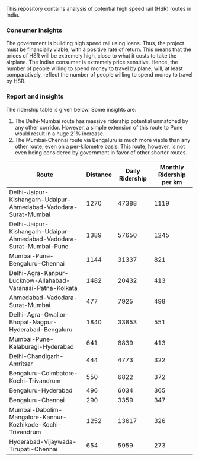 This repository contains analysis of potential high speed rail (HSR) routes in India.

### Consumer Insights

The government is building high speed rail using loans. Thus, the project must be financially viable, with a positive rate of return. This means that the prices of HSR will be extremely high, close to what it costs to take the airplane. The Indian consumer is extremely price sensitive. Hence, the number of people willing to spend money to travel by plane, will, at least comparatively, reflect the number of people willing to spend money to travel by HSR.

### Report and insights

The ridership table is given below. Some insights are:

1. The Delhi-Mumbai route has massive ridership potential unmatched by any other corridor. However, a simple extension of this route to Pune would result in a huge 21% increase. 
2. The Mumbai-Chennai route via Bengaluru is much more viable than any 
other route, even on a per-kilometre basis. This route, however, is 
not even being considered by government in favor of other 
shorter routes.



|Route| Distance| Daily Ridership| Monthly Ridership per km|
|----|----|------|-------|
|Delhi-Jaipur-Kishangarh-Udaipur-Ahmedabad-Vadodara-Surat-Mumbai|1270|47388|1119|
|Delhi-Jaipur-Kishangarh-Udaipur-Ahmedabad-Vadodara-Surat-Mumbai-Pune|1389|57650|1245|
|Mumbai-Pune-Bengaluru-Chennai|1144|31337|821|
|Delhi-Agra-Kanpur-Lucknow-Allahabad-Varanasi-Patna-Kolkata|1482|20432|413|
|Ahmedabad-Vadodara-Surat-Mumbai|477|7925|498|
|Delhi-Agra-Gwalior-Bhopal-Nagpur-Hyderabad-Bengaluru|1840|33853|551|
|Mumbai-Pune-Kalaburagi-Hyderabad|641|8839|413|
|Delhi-Chandigarh-Amritsar|444|4773|322|
|Bengaluru-Coimbatore-Kochi-Trivandrum|550|6822|372|
|Bengaluru-Hyderabad|496|6034|365|
|Bengaluru-Chennai|290|3359|347|
|Mumbai-Dabolim-Mangalore-Kannur-Kozhikode-Kochi-Trivandrum|1252|13617|326|
|Hyderabad-Vijaywada-Tirupati-Chennai|654|5959|273|
